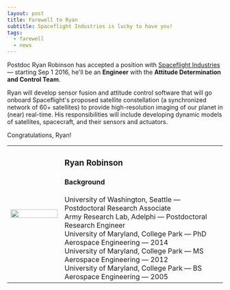 ```yaml
---
layout: post
title: Farewell to Ryan
subtitle: Spaceflight Industries is lucky to have you!
tags:
  - farewell
  - news
---
```


Postdoc Ryan Robinson has accepted a position with [Spaceflight Industries](http://www.spaceflight.com/) &mdash; starting Sep 1 2016, he'll be an **Engineer** with the **Attitude Determination and Control Team**.

Ryan will develop sensor fusion and attitude control software that will go onboard Spaceflight's proposed satellite constellation (a synchronized network of 60+ satellites) to provide high-resolution imaging of our planet in (near) real-time. His responsibilities will include developing dynamic models of satellites, spacecraft, and their sensors and actuators.

Congratulations, Ryan!

<table>
<tr>
<td style="width:25%">
<img width="100%" src="{{ site.url }}/people/ryan_robinson.png" />
</td>
<td style="width:75%">
<h3>Ryan Robinson</h3>

<h4>Background</h4>
University of Washington, Seattle &mdash; Postdoctoral Research Associate
<br>
Army Research Lab, Adelphi &mdash; Postdoctoral Research Engineer
<br>
University of Maryland, College Park &mdash; PhD Aerospace Engineering &mdash; 2014
<br>
University of Maryland, College Park &mdash; MS Aerospace Engineering &mdash; 2012
<br>
University of Maryland, College Park &mdash; BS Aerospace Engineering &mdash; 2005
</td>
</tr>
</table>

